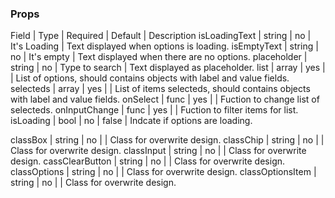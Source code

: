 ### Props

Field | Type | Required | Default | Description
isLoadingText | string | no | It's Loading | Text displayed when options is loading.
isEmptyText | string | no | It's empty | Text displayed when there are no options.
placeholder | string | no | Type to search | Text displayed as placeholder.
list | array | yes | | List of options, should contains objects with label and value fields.
selecteds | array | yes | | List of items selecteds, should contains objects with label and value fields.
onSelect | func | yes | | Fuction to change list of selecteds.
onInputChange | func | yes | | Fuction to filter items for list.
isLoading | bool | no | false | Indcate if options are loading.

classBox | string | no | | Class for overwrite design.
classChip | string | no | | Class for overwrite design.
classInput | string | no | | Class for overwrite design.
cassClearButton | string | no | | Class for overwrite design.
classOptions | string | no | | Class for overwrite design.
classOptionsItem | string | no | | Class for overwrite design.
